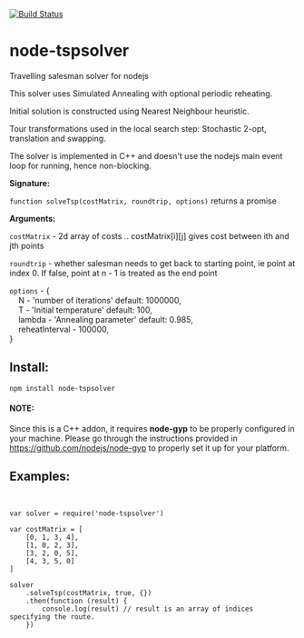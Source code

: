 [![Build Status](https://travis-ci.org/saby1101/node-tspsolver.svg?branch=master)](https://travis-ci.org/saby1101/node-tspsolver)

# node-tspsolver
Travelling salesman solver for nodejs

This solver uses Simulated Annealing with optional periodic reheating.

Initial solution is constructed using Nearest Neighbour heuristic.

Tour transformations used in the local search step: Stochastic 2-opt, translation and swapping.

The solver is implemented in C++ and doesn't use the nodejs main event loop for running, hence non-blocking.

<strong>Signature:</strong>

`function solveTsp(costMatrix, roundtrip, options)` returns a promise

<strong>Arguments:</strong>

`costMatrix` - 2d array of costs .. costMatrix[i][j] gives cost between ith and jth points

`roundtrip` - whether salesman needs to get back to starting point, ie point at index 0. If false, point at n - 1 is treated as the end point

`options` - {<br/>
&nbsp;&nbsp;&nbsp;&nbsp;N - 'number of iterations' default: 1000000, <br/>
&nbsp;&nbsp;&nbsp;&nbsp;T - 'Initial temperature' default: 100, <br/>
&nbsp;&nbsp;&nbsp;&nbsp;lambda - 'Annealing parameter' default: 0.985, <br/>
&nbsp;&nbsp;&nbsp;&nbsp;reheatInterval - 100000, <br/>
} <br/>

## Install:
<code>npm install node-tspsolver</code><br/>
#### NOTE:
Since this is a C++ addon, it requires <strong>node-gyp</strong> to be properly configured in your machine. Please go through the instructions provided in https://github.com/nodejs/node-gyp to properly set it up for your platform.

## Examples:
<pre><code>

var solver = require('node-tspsolver')

var costMatrix = [
    [0, 1, 3, 4],
    [1, 0, 2, 3],
    [3, 2, 0, 5],
    [4, 3, 5, 0]
]

solver
    .solveTsp(costMatrix, true, {})
    .then(function (result) {
        console.log(result) // result is an array of indices specifying the route.
    })

</code></pre>
